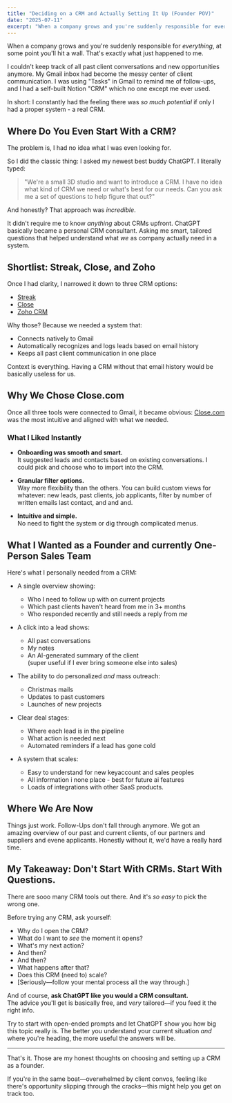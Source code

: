 ```yaml
---
title: "Deciding on a CRM and Actually Setting It Up (Founder POV)"
date: "2025-07-11"
excerpt: "When a company grows and you're suddenly responsible for everything, at some point you'll hit a wall. Here's how I chose and set up our CRM system using ChatGPT as my consultant."
---
```


When a company grows and you're suddenly responsible for *everything*, at some point you'll hit a wall. That's exactly what just happened to me.

I couldn't keep track of all past client conversations and new opportunities anymore. My Gmail inbox had become the messy center of client communication. I was using "Tasks" in Gmail to remind me of follow-ups, and I had a self-built Notion "CRM" which no one except me ever used.

In short: I constantly had the feeling there was *so much potential* if only I had a proper system - a real CRM.

## Where Do You Even Start With a CRM?

The problem is, I had no idea what I was even looking for.

So I did the classic thing: I asked my newest best buddy ChatGPT. I literally typed:

> "We're a small 3D studio and want to introduce a CRM. I have no idea what kind of CRM we need or what's best for our needs. Can you ask me a set of questions to help figure that out?"

And honestly? That approach was *incredible*.

It didn't require me to know *anything* about CRMs upfront. ChatGPT basically became a personal CRM consultant. Asking me smart, tailored questions that helped understand what *we* as company actually need in a system.

## Shortlist: Streak, Close, and Zoho

Once I had clarity, I narrowed it down to three CRM options:

- [Streak](https://www.streak.com)
- [Close](https://www.close.com)
- [Zoho CRM](https://www.zoho.com/crm)

Why those? Because we needed a system that:

- Connects natively to Gmail
- Automatically recognizes and logs leads based on email history
- Keeps all past client communication in one place

Context is everything. Having a CRM without that email history would be basically useless for us.

## Why We Chose Close.com

Once all three tools were connected to Gmail, it became obvious: [Close.com](https://www.close.com) was the most intuitive and aligned with what we needed.

### What I Liked Instantly

- **Onboarding was smooth and smart.**  
  It suggested leads and contacts based on existing conversations. I could pick and choose who to import into the CRM.
  
- **Granular filter options.**  
  Way more flexibility than the others. You can build custom views for whatever: new leads, past clients, job applicants, filter by number of written emails last contact, and and and.

- **Intuitive and simple.**  
  No need to fight the system or dig through complicated menus.

## What I Wanted as a Founder and currently One-Person Sales Team

Here's what I personally needed from a CRM:

- A single overview showing:
  - Who I need to follow up with on current projects
  - Which past clients haven't heard from me in 3+ months
  - Who responded recently and still needs a reply from *me*

- A click into a lead shows:
  - All past conversations
  - My notes
  - An AI-generated summary of the client  
    (super useful if I ever bring someone else into sales)

- The ability to do personalized *and* mass outreach:
  - Christmas mails
  - Updates to past customers
  - Launches of new projects

- Clear deal stages:
  - Where each lead is in the pipeline
  - What action is needed next
  - Automated reminders if a lead has gone cold

- A system that scales:
  - Easy to understand for new keyaccount and sales peoples
  - All information i none place - best for future ai features
  - Loads of integrations with other SaaS products.


## Where We Are Now

Things just work. Follow-Ups don't fall through anymore. We got an amazing overview of our past and current clients, of our partners and suppliers and evene applicants. Honestly without it, we'd have a really hard time.

## My Takeaway: Don't Start With CRMs. Start With Questions.

There are sooo many CRM tools out there. And it's *so easy* to pick the wrong one.

Before trying any CRM, ask yourself:

- Why do I open the CRM?
- What do I want to *see* the moment it opens?
- What's my next action?
- And then?
- And then?
- What happens after that?
- Does this CRM (need to) scale?
- [Seriously—follow your mental process all the way through.]

And of course, **ask ChatGPT like you would a CRM consultant.**  
The advice you'll get is basically free, and *very* tailored—if you feed it the right info.

Try to start with open-ended prompts and let ChatGPT show you how big this topic really is. The better you understand your current situation *and* where you're heading, the more useful the answers will be.

---

That's it. Those are my honest thoughts on choosing and setting up a CRM as a founder.

If you're in the same boat—overwhelmed by client convos, feeling like there's opportunity slipping through the cracks—this might help you get on track too.
